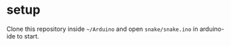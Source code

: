 # setup
Clone this repository inside `~/Arduino` and open `snake/snake.ino` in arduino-ide to start.
